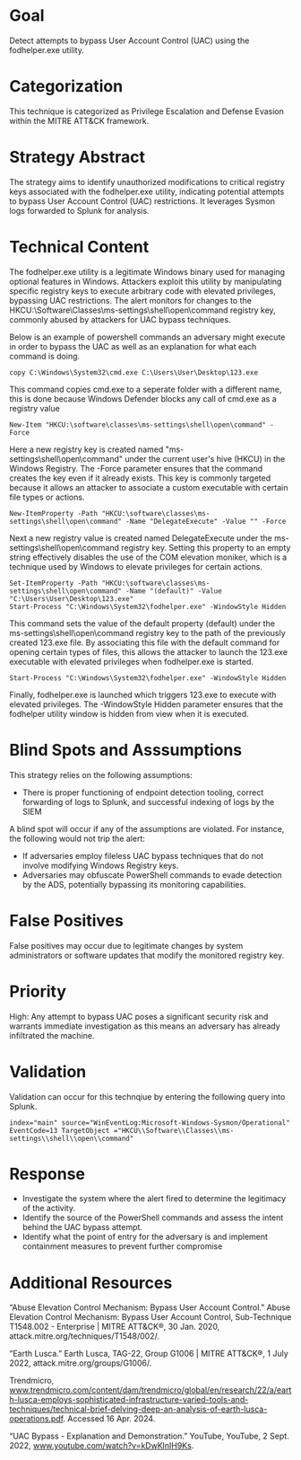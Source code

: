 # Goal
Detect attempts to bypass User Account Control (UAC) using the fodhelper.exe utility.

# Categorization
This technique is categorized as Privilege Escalation and Defense Evasion within the MITRE ATT&CK framework.

# Strategy Abstract
The strategy aims to identify unauthorized modifications to critical registry keys associated with the fodhelper.exe utility, indicating potential attempts to bypass User Account Control (UAC) restrictions. It leverages Sysmon logs forwarded to Splunk for analysis.

# Technical Content
The fodhelper.exe utility is a legitimate Windows binary used for managing optional features in Windows. Attackers exploit this utility by manipulating specific registry keys to execute arbitrary code with elevated privileges, bypassing UAC restrictions. The alert monitors for changes to the HKCU:\Software\Classes\ms-settings\shell\open\command registry key, commonly abused by attackers for UAC bypass techniques.

Below is an example of powershell commands an adversary might execute in order to bypass the UAC as well as an explanation for what each command is doing.

```
copy C:\Windows\System32\cmd.exe C:\Users\User\Desktop\123.exe
```
This command copies cmd.exe to a seperate folder with a different name, this is done because Windows Defender blocks any call of cmd.exe as a registry value

```
New-Item "HKCU:\software\classes\ms-settings\shell\open\command" -Force
```
Here a new registry key is created named "ms-settings\shell\open\command" under the current user's hive (HKCU) in the Windows Registry. The -Force parameter ensures that the command creates the key even if it already exists. This key is commonly targeted because it allows an attacker to associate a custom executable with certain file types or actions.

```
New-ItemProperty -Path "HKCU:\software\classes\ms-settings\shell\open\command" -Name "DelegateExecute" -Value "" -Force
```
Next a new registry value is created named DelegateExecute under the ms-settings\shell\open\command registry key. Setting this property to an empty string effectively disables the use of the COM elevation moniker, which is a technique used by Windows to elevate privileges for certain actions.

```
Set-ItemProperty -Path "HKCU:\software\classes\ms-settings\shell\open\command" -Name "(default)" -Value "C:\Users\User\Desktop\123.exe"
Start-Process "C:\Windows\System32\fodhelper.exe" -WindowStyle Hidden
```
This command sets the value of the default property (default) under the ms-settings\shell\open\command registry key to the path of the previously created 123.exe file. By associating this file with the default command for opening certain types of files, this allows the attacker to launch the 123.exe executable with elevated privileges when fodhelper.exe is started.

```
Start-Process "C:\Windows\System32\fodhelper.exe" -WindowStyle Hidden
```
Finally, fodhelper.exe is launched which triggers 123.exe to execute with elevated privileges. The -WindowStyle Hidden parameter ensures that the fodhelper utility window is hidden from view when it is executed.


# Blind Spots and Asssumptions
This strategy relies on the following assumptions:

* There is proper functioning of endpoint detection tooling, correct forwarding of logs to Splunk, and successful indexing of logs by the SIEM

A blind spot will occur if any of the assumptions are violated. For instance, the following would not trip the alert:

* If adversaries employ fileless UAC bypass techniques that do not involve modifying Windows Registry keys.
* Adversaries may obfuscate PowerShell commands to evade detection by the ADS, potentially bypassing its monitoring capabilities.

# False Positives
False positives may occur due to legitimate changes by system administrators or software updates that modify the monitored registry key.

# Priority
High: Any attempt to bypass UAC poses a significant security risk and warrants immediate investigation as this means an adversary has already infiltrated the machine.

# Validation
Validation can occur for this technqiue by entering the following query into Splunk.

```
index="main" source="WinEventLog:Microsoft-Windows-Sysmon/Operational" EventCode=13 TargetObject ="HKCU\\Software\\Classes\\ms-settings\\shell\\open\\command"
```

# Response
* Investigate the system where the alert fired to determine the legitimacy of the activity.
* Identify the source of the PowerShell commands and assess the intent behind the UAC bypass attempt.
* Identify what the point of entry for the adversary is and implement containment measures to prevent further compromise


# Additional Resources
“Abuse Elevation Control Mechanism: Bypass User Account Control.” Abuse Elevation Control Mechanism: Bypass User Account Control, Sub-Technique T1548.002 - Enterprise | MITRE ATT&CK®, 30 Jan. 2020, attack.mitre.org/techniques/T1548/002/. 

“Earth Lusca.” Earth Lusca, TAG-22, Group G1006 | MITRE ATT&CK®, 1 July 2022, attack.mitre.org/groups/G1006/. 

Trendmicro, www.trendmicro.com/content/dam/trendmicro/global/en/research/22/a/earth-lusca-employs-sophisticated-infrastructure-varied-tools-and-techniques/technical-brief-delving-deep-an-analysis-of-earth-lusca-operations.pdf. Accessed 16 Apr. 2024. 

“UAC Bypass - Explanation and Demonstration.” YouTube, YouTube, 2 Sept. 2022, www.youtube.com/watch?v=kDwKlnIH9Ks. 